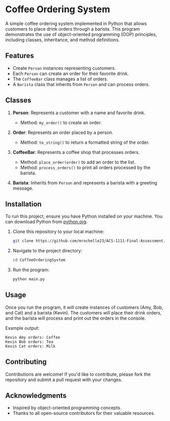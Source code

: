 # Coffee Ordering System

A simple coffee ordering system implemented in Python that allows customers to place drink orders through a barista. This program demonstrates the use of object-oriented programming (OOP) principles, including classes, inheritance, and method definitions.

## Features

- Create `Person` instances representing customers.
- Each `Person` can create an order for their favorite drink.
- The `CoffeeBar` class manages a list of orders.
- A `Barista` class that inherits from `Person` and can process orders.

## Classes

1. **Person**: Represents a customer with a name and favorite drink.
   - Method: `my_order()` to create an order.

2. **Order**: Represents an order placed by a person.
   - Method: `to_string()` to return a formatted string of the order.

3. **CoffeeBar**: Represents a coffee shop that processes orders.
   - Method: `place_order(order)` to add an order to the list.
   - Method: `process_orders()` to print all orders processed by the barista.

4. **Barista**: Inherits from `Person` and represents a barista with a greeting message.

## Installation

To run this project, ensure you have Python installed on your machine. You can download Python from [python.org](https://www.python.org/downloads/).

1. Clone this repository to your local machine:

   ```bash
   git clone https://github.com/mrochelle23/ACS-1111-Final-Assessment.git
   ```

2. Navigate to the project directory:

   ```bash
   cd CoffeeOrderingSystem
   ```

3. Run the program:

   ```bash
   python main.py
   ```

## Usage

Once you run the program, it will create instances of customers (Amy, Bob, and Cat) and a barista (Kevin). The customers will place their drink orders, and the barista will process and print out the orders in the console.

Example output:

```
Kevin Amy orders: Coffee
Kevin Bob orders: Tea
Kevin Cat orders: Milk
```

## Contributing

Contributions are welcome! If you'd like to contribute, please fork the repository and submit a pull request with your changes.

## Acknowledgments

- Inspired by object-oriented programming concepts.
- Thanks to all open-source contributors for their valuable resources.
```

